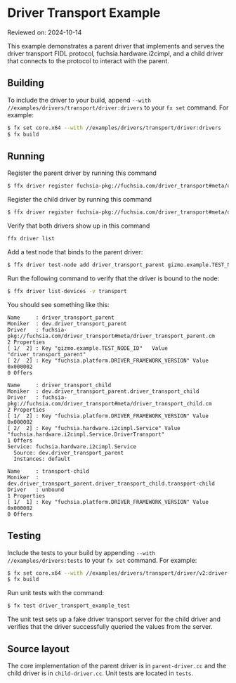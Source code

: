 # Driver Transport Example

Reviewed on: 2024-10-14

This example demonstrates a parent driver that implements and serves the driver transport FIDL protocol, fuchsia.hardware.i2cimpl, and a child driver that connects
to the protocol to interact with the parent.

## Building

To include the driver to your build, append `--with //examples/drivers/transport/driver:drivers` to your `fx
set` command. For example:

```bash
$ fx set core.x64 --with //examples/drivers/transport/driver:drivers
$ fx build
```

## Running

Register the parent driver by running this command
```bash
$ ffx driver register fuchsia-pkg://fuchsia.com/driver_transport#meta/driver_transport_parent.cm
```

Register the child driver by running this command
```bash
$ ffx driver register fuchsia-pkg://fuchsia.com/driver_transport#meta/driver_transport_child.cm
```

Verify that both drivers show up in this command
```bash
ffx driver list
```

Add a test node that binds to the parent driver:
```bash
$ ffx driver test-node add driver_transport_parent gizmo.example.TEST_NODE_ID=driver_transport_parent
```

Run the following command to verify that the driver is bound to the node:
```bash
$ ffx driver list-devices -v transport
```

You should see something like this:
```
Name     : driver_transport_parent
Moniker  : dev.driver_transport_parent
Driver   : fuchsia-pkg://fuchsia.com/driver_transport#meta/driver_transport_parent.cm
2 Properties
[ 1/  2] : Key "gizmo.example.TEST_NODE_ID"   Value "driver_transport_parent"
[ 2/  2] : Key "fuchsia.platform.DRIVER_FRAMEWORK_VERSION" Value 0x000002
0 Offers

Name     : driver_transport_child
Moniker  : dev.driver_transport_parent.driver_transport_child
Driver   : fuchsia-pkg://fuchsia.com/driver_transport#meta/driver_transport_child.cm
2 Properties
[ 1/  2] : Key "fuchsia.platform.DRIVER_FRAMEWORK_VERSION" Value 0x000002
[ 2/  2] : Key "fuchsia.hardware.i2cimpl.Service" Value "fuchsia.hardware.i2cimpl.Service.DriverTransport"
1 Offers
Service: fuchsia.hardware.i2cimpl.Service
  Source: dev.driver_transport_parent
  Instances: default

Name     : transport-child
Moniker  : dev.driver_transport_parent.driver_transport_child.transport-child
Driver   : unbound
1 Properties
[ 1/  1] : Key "fuchsia.platform.DRIVER_FRAMEWORK_VERSION" Value 0x000002
0 Offers
```

## Testing

Include the tests to your build by appending `--with //examples/drivers:tests` to your `fx
set` command. For example:

```bash
$ fx set core.x64 --with //examples/drivers/transport/driver/v2:driver-transport-test
$ fx build
```

Run unit tests with the command:
```bash
$ fx test driver_transport_example_test
```

The unit test sets up a fake driver transport server for the child driver and verifies that
the driver successfully queried the values from the server.

## Source layout

The core implementation of the parent driver is in `parent-driver.cc` and the child driver
is in `child-driver.cc`. Unit tests are located in `tests`.
